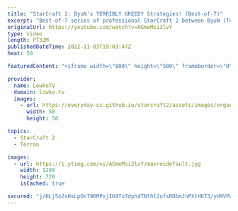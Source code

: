 ```yaml
---
title: "StarCraft 2: ByuN's TERRIBLY GREEDY Strategies! (Best-of-7)"
excerpt: "Best-of-7 series of professional StarCraft 2 between ByuN (Terran) and Solar (Zerg). In this series Solar does the same thing over and over again, but ByuN decides to play the opponent rather than the matchup and play super greedy build orders.  Support my work on Patreon: https://www.patreon.com/lowkotv"
originalUrl: https://youtube.com/watch?v=AGmeMsi2lvY
type: video
length: PT32M
publishedDateTime: 2022-11-03T19:03:47Z
heat: 50

featuredContent: "<iframe width=\"800\" height=\"500\" frameborder=\"0\" src=\"https://www.youtube.com/embed/AGmeMsi2lvY\" allow=\"accelerometer; autoplay; encrypted-media; gyroscope; picture-in-picture\" allowfullscreen></iframe>"

provider:
  name: LowkoTV
  domain: lowko.tv
  images:
    - url: https://everyday-cc.github.io/starcraft2/assets/images/organizations/lowko.tv-50x50.jpg
      width: 50
      height: 50

topics:
  - StarCraft 2
  - Terran

images:
  - url: https://i.ytimg.com/vi/AGmeMsi2lvY/maxresdefault.jpg
    width: 1280
    height: 720
    isCached: true

secured: "j/HLj5o2xHsLpOsT96MPxjI69To7dph4TNthl2ufsRDbmJnPXtHKT3/yH9VPwBX4OVhCPszkVyNvEHAiXITMUGzyrBTxWK+YDaeWtPgTM6FG587Sls42yiS1woHWWMEtihug5Iq8HgSVr8SC6QAge+8KOKww07940S+D5adwYk8VtCfciA9bohLA9agNXi1kXSCnrsScAxgWp2onimYnB1Qti1kjdohyobFpf6FP6c/aJ2vyyw9Rl6UQMUhUkgeVC55unWQCZMY2edRB6y2F/oMuEw96arzBL+dF3prem1Ol4QtyBwXybYEyfNpukcQvNSvizPMClvtcI01gjuFymcZLLIUPKKJHLY7bWPGaEqxLMlRIDnXwDJc+SCXLo0Zxg5jrvqtLGazlh+q2rHcepjVnqdRJX0xij+Hsqm4cV08=;1HsvSkN/7O9PORhE1v0xqw=="
---
```


